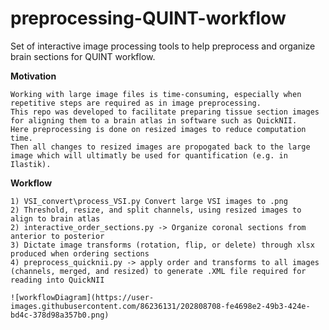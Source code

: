 # preprocessing-QUINT-workflow
Set of interactive image processing tools to help preprocess and organize brain sections for QUINT workflow. 

**Motivation**

	Working with large image files is time-consuming, especially when repetitive steps are required as in image preprocessing. 
	This repo was developed to facilitate preparing tissue section images for aligning them to a brain atlas in software such as QuickNII. 
	Here preprocessing is done on resized images to reduce computation time. 
	Then all changes to resized images are propogated back to the large image which will ultimatly be used for quantification (e.g. in Ilastik). 



**Workflow**
	
	1) VSI_convert\process_VSI.py Convert large VSI images to .png
	2) Threshold, resize, and split channels, using resized images to align to brain atlas
	2) interactive_order_sections.py -> Organize coronal sections from anterior to posterior
	3) Dictate image transforms (rotation, flip, or delete) through xlsx produced when ordering sections
	4) preprocess_quicknii.py -> apply order and transforms to all images (channels, merged, and resized) to generate .XML file required for reading into QuickNII

	![workflowDiagram](https://user-images.githubusercontent.com/86236131/202808708-fe4698e2-49b3-424e-bd4c-378d98a357b0.png)

